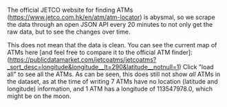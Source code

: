The official JETCO website for finding ATMs (https://www.jetco.com.hk/en/atm/atm-locator) is abysmal, so we scrape the data through an open JSON API every 20 minutes to not only get the raw data, but to see the changes over time. 

This does not mean that the data is clean. You can see the current map of ATMs here [and feel free to compare it to the official ATM finder]: (https://publicdatamarket.com/jetcoatms/jetcoatms?_sort_desc=longitude&longitude__lt=290&latitude__notnull=1) Click "load all" to see all the ATMs. As can be seen, this does still not show _all_ ATMs in the dataset, as at the time of writing 7 ATMs have no location (latitude and longitude) information, and 1 ATM has a longitude of 113547978.0, which might be on the moon.

